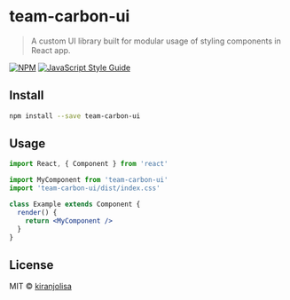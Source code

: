 # team-carbon-ui

> A custom UI library built for modular usage of styling components in React app.

[![NPM](https://img.shields.io/npm/v/team-carbon-ui.svg)](https://www.npmjs.com/package/team-carbon-ui) [![JavaScript Style Guide](https://img.shields.io/badge/code_style-standard-brightgreen.svg)](https://standardjs.com)

## Install

```bash
npm install --save team-carbon-ui
```

## Usage

```jsx
import React, { Component } from 'react'

import MyComponent from 'team-carbon-ui'
import 'team-carbon-ui/dist/index.css'

class Example extends Component {
  render() {
    return <MyComponent />
  }
}
```

## License

MIT © [kiranjolisa](https://github.com/kiranjolisa)
